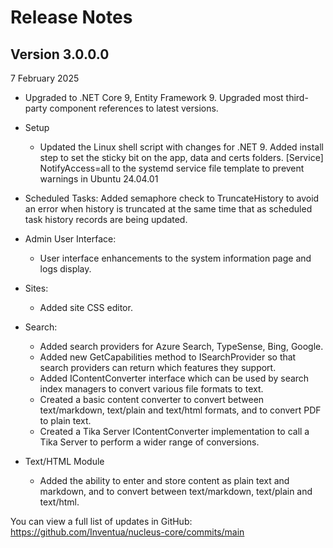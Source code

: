 # Release Notes

## Version 3.0.0.0
7 February 2025

- Upgraded to .NET Core 9, Entity Framework 9. Upgraded most third-party component references to latest versions.
 
- Setup 
  - Updated the Linux shell script with changes for .NET 9. Added install step to set the sticky bit on the app, data and certs folders. [Service] NotifyAccess=all to the systemd service file template to prevent warnings in Ubuntu 24.04.01
   
- Scheduled Tasks:
  Added semaphore check to TruncateHistory to avoid an error when history is truncated at the same time that as scheduled task history records are being updated. 

- Admin User Interface:
  - User interface enhancements to the system information page and logs display.

- Sites:
  - Added site CSS editor.
 
- Search:
  - Added search providers for Azure Search, TypeSense, Bing, Google. 
  - Added new GetCapabilities method to ISearchProvider so that search providers can return which features they support.
  - Added IContentConverter interface which can be used by search index managers to convert various file formats to text.
  - Created a basic content converter to convert between text/markdown, text/plain and text/html formats, and to convert PDF to plain text.
  - Created a Tika Server IContentConverter implementation to call a Tika Server to perform a wider range of conversions.

- Text/HTML Module
  - Added the ability to enter and store content as plain text and markdown, and to convert between text/markdown, text/plain and text/html.


You can view a full list of updates in GitHub: https://github.com/Inventua/nucleus-core/commits/main
